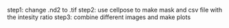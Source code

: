 step1: change .nd2 to .tif
step2: use cellpose to make mask and csv file with the intesity ratio
step3: combine different images and make plots
